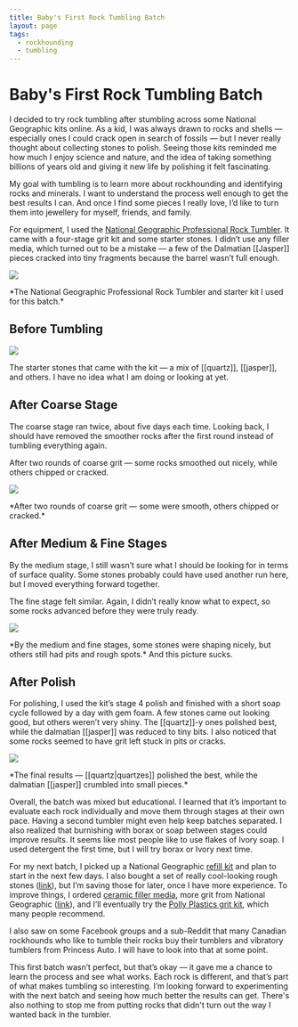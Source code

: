 ```yaml
---
title: Baby's First Rock Tumbling Batch
layout: page
tags:
  - rockhounding
  - tumbling
---
```

# Baby's First Rock Tumbling Batch  

I decided to try rock tumbling after stumbling across some National Geographic kits online. As a kid, I was always drawn to rocks and shells — especially ones I could crack open in search of fossils — but I never really thought about collecting stones to polish. Seeing those kits reminded me how much I enjoy science and nature, and the idea of taking something billions of years old and giving it new life by polishing it felt fascinating.

My goal with tumbling is to learn more about rockhounding and identifying rocks and minerals. I want to understand the process well enough to get the best results I can. And once I find some pieces I really love, I’d like to turn them into jewellery for myself, friends, and family.

For equipment, I used the [National Geographic Professional Rock Tumbler](https://www.amazon.ca/NATIONAL-GEOGRAPHIC-Professional-Rock-Tumbler/dp/B086Z83SV5/ref=sr17). It came with a four-stage grit kit and some starter stones. I didn’t use any filler media, which turned out to be a mistake — a few of the Dalmatian [[Jasper]] pieces cracked into tiny fragments because the barrel wasn’t full enough.

<p><img src="https://spectrumsyntax.netlify.app/assets/National Geographic Professional Rock Tumbler.jpg"></p>
*The National Geographic Professional Rock Tumbler and starter kit I used for this batch.*  

## Before Tumbling
<p><img src="https://spectrumsyntax.netlify.app/assets/Rockhound - 1 of 4.jpeg"></p>
The starter stones that came with the kit — a mix of [[quartz]], [[jasper]], and others. I have no idea what I am doing or looking at yet.

## After Coarse Stage

The coarse stage ran twice, about five days each time. Looking back, I should have removed the smoother rocks after the first round instead of tumbling everything again.

After two rounds of coarse grit — some rocks smoothed out nicely, while others chipped or cracked.
<p><img src="https://spectrumsyntax.netlify.app/assets/Rockhound - 2 of 4.jpeg"></p>
*After two rounds of coarse grit — some were smooth, others chipped or cracked.*  

## After Medium & Fine Stages

By the medium stage, I still wasn’t sure what I should be looking for in terms of surface quality. Some stones probably could have used another run here, but I moved everything forward together.

The fine stage felt similar. Again, I didn’t really know what to expect, so some rocks advanced before they were truly ready.
<p><img src="https://spectrumsyntax.netlify.app/assets/Rockhound - 3 of 4.jpeg"></p>
*By the medium and fine stages, some stones were shaping nicely, but others still had pits and rough spots.* And this picture sucks.

## After Polish

For polishing, I used the kit’s stage 4 polish and finished with a short soap cycle followed by a day with gem foam. A few stones came out looking good, but others weren’t very shiny. The [[quartz]]-y ones polished best, while the dalmatian [[jasper]] was reduced to tiny bits. I also noticed that some rocks seemed to have grit left stuck in pits or cracks.
<p><img src="https://spectrumsyntax.netlify.app/assets/Rockhound - 4 of 4.jpeg"></p>
*The final results — [[quartz|quartzes]] polished the best, while the dalmatian [[jasper]] crumbled into small pieces.*  

Overall, the batch was mixed but educational. I learned that it’s important to evaluate each rock individually and move them through stages at their own pace. Having a second tumbler might even help keep batches separated. I also realized that burnishing with borax or soap between stages could improve results. It seems like most people like to use flakes of Ivory soap. I used detergent the first time, but I will try borax or Ivory next time.

For my next batch, I picked up a National Geographic [refill kit](https://www.amazon.ca/dp/B07H7WFWYT) and plan to start in the next few days. I also bought a set of really cool-looking rough stones ([link](https://www.amazon.ca/dp/B07VZDCPQG)), but I’m saving those for later, once I have more experience. To improve things, I ordered [ceramic filler media](https://www.amazon.ca/dp/B0DFWYF6JT), more grit from National Geographic ([link](https://www.amazon.ca/National-Geographic-Tumbler-Polish-Refill/dp/B0DTWQGB91/ref=sr15)), and I’ll eventually try the [Polly Plastics grit kit](https://www.amazon.ca/Polly-Plastics-Tumbler-Tumbling-Resealable/dp/B01MTEB7SA/ref=sr14), which many people recommend.

I also saw on some Facebook groups and a sub-Reddit that many Canadian rockhounds who like to tumble their rocks buy their tumblers and vibratory tumblers from Princess Auto. I will have to look into that at some point. 

This first batch wasn’t perfect, but that’s okay — it gave me a chance to learn the process and see what works. Each rock is different, and that’s part of what makes tumbling so interesting. I’m looking forward to experimenting with the next batch and seeing how much better the results can get. There's also nothing to stop me from putting rocks that didn't turn out the way I wanted back in the tumbler.
